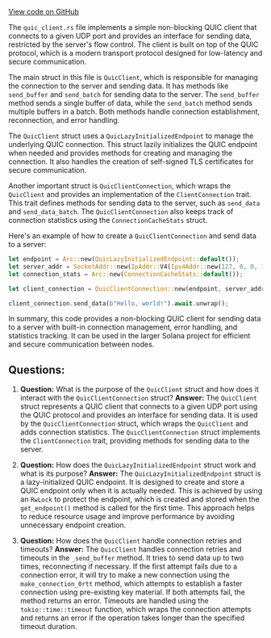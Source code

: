 [View code on GitHub](https://github.com/solana-labs/solana/blob/master/quic-client/src/nonblocking/quic_client.rs)

The `quic_client.rs` file implements a simple non-blocking QUIC client that connects to a given UDP port and provides an interface for sending data, restricted by the server's flow control. The client is built on top of the QUIC protocol, which is a modern transport protocol designed for low-latency and secure communication.

The main struct in this file is `QuicClient`, which is responsible for managing the connection to the server and sending data. It has methods like `send_buffer` and `send_batch` for sending data to the server. The `send_buffer` method sends a single buffer of data, while the `send_batch` method sends multiple buffers in a batch. Both methods handle connection establishment, reconnection, and error handling.

The `QuicClient` struct uses a `QuicLazyInitializedEndpoint` to manage the underlying QUIC connection. This struct lazily initializes the QUIC endpoint when needed and provides methods for creating and managing the connection. It also handles the creation of self-signed TLS certificates for secure communication.

Another important struct is `QuicClientConnection`, which wraps the `QuicClient` and provides an implementation of the `ClientConnection` trait. This trait defines methods for sending data to the server, such as `send_data` and `send_data_batch`. The `QuicClientConnection` also keeps track of connection statistics using the `ConnectionCacheStats` struct.

Here's an example of how to create a `QuicClientConnection` and send data to a server:

```rust
let endpoint = Arc::new(QuicLazyInitializedEndpoint::default());
let server_addr = SocketAddr::new(IpAddr::V4(Ipv4Addr::new(127, 0, 0, 1)), 12345);
let connection_stats = Arc::new(ConnectionCacheStats::default());

let client_connection = QuicClientConnection::new(endpoint, server_addr, connection_stats);

client_connection.send_data(b"Hello, world!").await.unwrap();
```

In summary, this code provides a non-blocking QUIC client for sending data to a server with built-in connection management, error handling, and statistics tracking. It can be used in the larger Solana project for efficient and secure communication between nodes.
## Questions: 
 1. **Question:** What is the purpose of the `QuicClient` struct and how does it interact with the `QuicClientConnection` struct?
   **Answer:** The `QuicClient` struct represents a QUIC client that connects to a given UDP port using the QUIC protocol and provides an interface for sending data. It is used by the `QuicClientConnection` struct, which wraps the `QuicClient` and adds connection statistics. The `QuicClientConnection` struct implements the `ClientConnection` trait, providing methods for sending data to the server.

2. **Question:** How does the `QuicLazyInitializedEndpoint` struct work and what is its purpose?
   **Answer:** The `QuicLazyInitializedEndpoint` struct is a lazy-initialized QUIC endpoint. It is designed to create and store a QUIC endpoint only when it is actually needed. This is achieved by using an `RwLock` to protect the endpoint, which is created and stored when the `get_endpoint()` method is called for the first time. This approach helps to reduce resource usage and improve performance by avoiding unnecessary endpoint creation.

3. **Question:** How does the `QuicClient` handle connection retries and timeouts?
   **Answer:** The `QuicClient` handles connection retries and timeouts in the `_send_buffer` method. It tries to send data up to two times, reconnecting if necessary. If the first attempt fails due to a connection error, it will try to make a new connection using the `make_connection_0rtt` method, which attempts to establish a faster connection using pre-existing key material. If both attempts fail, the method returns an error. Timeouts are handled using the `tokio::time::timeout` function, which wraps the connection attempts and returns an error if the operation takes longer than the specified timeout duration.